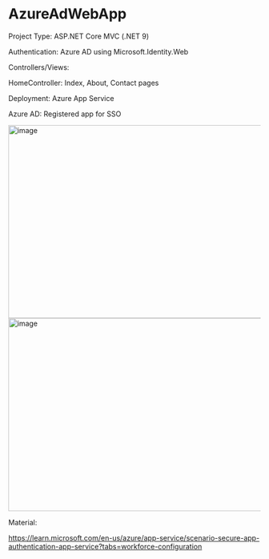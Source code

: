 # AzureAdWebApp

Project Type: ASP.NET Core MVC (.NET 9)

Authentication: Azure AD using Microsoft.Identity.Web

Controllers/Views:

HomeController: Index, About, Contact pages

Deployment: Azure App Service

Azure AD: Registered app for SSO

<img width="1638" height="385" alt="image" src="https://github.com/user-attachments/assets/49a64a25-974f-43ff-bb1f-404fc0cceb0b" />

<img width="1638" height="385" alt="image" src="https://github.com/user-attachments/assets/77822fb6-2307-46e8-8503-5775d5ef8342" />

Material:

https://learn.microsoft.com/en-us/azure/app-service/scenario-secure-app-authentication-app-service?tabs=workforce-configuration


